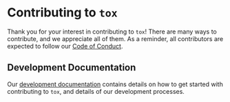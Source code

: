# Contributing to `tox`

Thank you for your interest in contributing to `tox`! There are many ways to contribute, and we appreciate all of them.
As a reminder, all contributors are expected to follow our [Code of Conduct][coc].

[coc]: https://www.pypa.io/en/latest/code-of-conduct/

## Development Documentation

Our [development documentation](http://tox.readthedocs.org/en/latest/development.html#development) contains details on
how to get started with contributing to `tox`, and details of our development processes.
